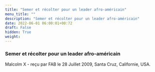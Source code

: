 ```yaml
---
title: "Semer et récolter pour un leader afro-américain"
menu_title: ""
description: "Semer et récolter pour un leader afro-américain"
date: 2022-06-01 06:00:01+00:72
draft: False
hidden: True
weight:
---
```

### Semer et récolter pour un leader afro-américain

Malcolm X - reçu par FAB le 28 Juillet 2009, Santa Cruz, Californie, USA.



